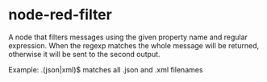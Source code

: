 # node-red-filter
A node that filters messages using the given property name and regular expression. When the regexp matches the whole message will be returned, otherwise it will be sent to the second output.</p>
Example: \.(json|xml)$ matches all .json and .xml filenames 
